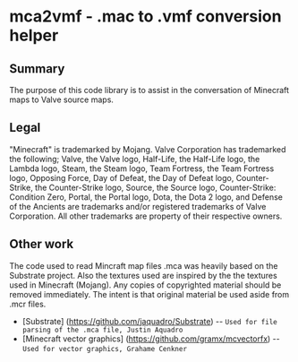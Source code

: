 mca2vmf - .mac to .vmf conversion helper
=======

Summary
-------

The purpose of this code library is to assist in the conversation of Minecraft maps to Valve source maps. 

Legal
-------
"Minecraft" is trademarked by Mojang. Valve Corporation has trademarked the following; Valve, the Valve logo, Half-Life, the Half-Life logo, the Lambda logo, Steam, the Steam logo, Team Fortress, the Team Fortress logo, Opposing Force, Day of Defeat, the Day of Defeat logo, Counter-Strike, the Counter-Strike logo, Source, the Source logo, Counter-Strike: Condition Zero, Portal, the Portal logo, Dota, the Dota 2 logo, and Defense of the Ancients are trademarks and/or registered trademarks of Valve Corporation. All other trademarks are property of their respective owners.

Other work
-------
The code used to read Mincraft map files .mca was heavily based on the Substrate project. Also the textures used are inspired by the the textures used in Minecraft (Mojang). Any copies of copyrighted material should be removed immediately. The intent is that original material be used aside from .mcr files.

* [Substrate] (https://github.com/jaquadro/Substrate) -- `Used for file parsing of the .mca file, Justin Aquadro `
* [Minecraft vector graphics] (https://github.com/gramx/mcvectorfx) -- `Used for vector graphics, Grahame Cenkner `
